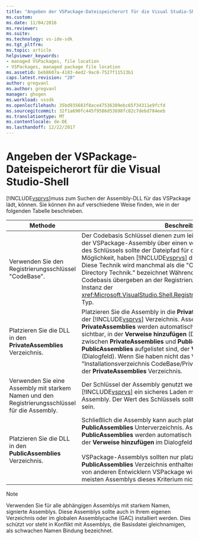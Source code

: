 ```yaml
---
title: "Angeben der VSPackage-Dateispeicherort für die Visual Studio-Shell | Microsoft Docs"
ms.custom: 
ms.date: 11/04/2016
ms.reviewer: 
ms.suite: 
ms.technology: vs-ide-sdk
ms.tgt_pltfrm: 
ms.topic: article
helpviewer_keywords:
- managed VSPackages, file location
- VSPackages, managed package file location
ms.assetid: beb8607a-4183-4ed2-9ac8-7527f11513b1
caps.latest.revision: "20"
author: gregvanl
ms.author: gregvanl
manager: ghogen
ms.workload: vssdk
ms.openlocfilehash: 35bd935683f8ace47536389ebc65f34311e9fcfd
ms.sourcegitcommit: 32f1a690fc445f9586d53698fc82c7debd784eeb
ms.translationtype: MT
ms.contentlocale: de-DE
ms.lasthandoff: 12/22/2017
---
```

# <a name="specifying-vspackage-file-location-to-the-vs-shell"></a>Angeben der VSPackage-Dateispeicherort für die Visual Studio-Shell
[!INCLUDE[vsprvs](../../code-quality/includes/vsprvs_md.md)]muss zum Suchen der Assembly-DLL für das VSPackage lädt, können. Sie können ihn auf verschiedene Weise finden, wie in der folgenden Tabelle beschrieben.  
  
|Methode|Beschreibung|  
|------------|-----------------|  
|Verwenden Sie den Registrierungsschlüssel "CodeBase".|Der Codebasis Schlüssel dienen zum leiten [!INCLUDE[vsprvs](../../code-quality/includes/vsprvs_md.md)] zum Laden der VSPackage-Assembly über einen vollqualifizierten Pfad. Der Wert des Schlüssels sollte der Dateipfad für die DLL. Dies ist die beste Möglichkeit, haben [!INCLUDE[vsprvs](../../code-quality/includes/vsprvs_md.md)] die Paket-Assembly zu laden. Diese Technik wird manchmal als die "CodeBase und privatem Installation Directory Technik." bezeichnet Während der Registrierung der Wert der Codebasis übergeben an der Registrierung Attributklassen über eine Instanz der <xref:Microsoft.VisualStudio.Shell.RegistrationAttribute.RegistrationContext> Typ.|  
|Platzieren Sie die DLL in den **PrivateAssemblies** Verzeichnis.|Platzieren Sie die Assembly in die **PrivateAssemblies** Unterverzeichnis der [!INCLUDE[vsprvs](../../code-quality/includes/vsprvs_md.md)] Verzeichnis. Assemblys im Verzeichnis **PrivateAssemblies** werden automatisch erkannt, jedoch sind nicht sichtbar, in der **Verweise hinzufügen** (Dialogfeld). Der Unterschied zwischen **PrivateAssemblies** und **PublicAssemblies** ist, die Assemblys in **PublicAssemblies** aufgelistet sind, der **Verweise hinzufügen**  (Dialogfeld). Wenn Sie haben nicht das Verfahren "Installationsverzeichnis CodeBase/Private" verwenden, installieren Sie in der **PrivateAssemblies** Verzeichnis.|  
|Verwenden Sie eine Assembly mit starkem Namen und den Registrierungsschlüssel für die Assembly.|Der Schlüssel der Assembly genutzt werden, leiten explizit [!INCLUDE[vsprvs](../../code-quality/includes/vsprvs_md.md)] ein sicheres Laden mit dem Namen VSPackage-Assembly. Der Wert des Schlüssels sollte der starke Name der Assembly sein.|  
|Platzieren Sie die DLL in den **PublicAssemblies** Verzeichnis.|Schließlich die Assembly kann auch platziert werden in der **PublicAssemblies** Unterverzeichnis. Assemblys im Verzeichnis **PublicAssemblies** werden automatisch erkannt und wird auch angezeigt, der **Verweise hinzufügen** im Dialogfeld [!INCLUDE[vsprvs](../../code-quality/includes/vsprvs_md.md)].<br /><br /> VSPackage-Assemblys sollten nur platziert werden, der **PublicAssemblies** Verzeichnis enthalten verwalteten Komponenten, die von anderen Entwicklern VSPackage wiederverwendet werden sollen. Die meisten Assemblys dieses Kriterium nicht erfüllen.|  
  
> [!NOTE]
>  Verwenden Sie für alle abhängigen Assemblys mit starkem Namen, signierte Assemblys. Diese Assemblys sollte auch in Ihrem eigenen Verzeichnis oder im globalen Assemblycache (GAC) installiert werden. Dies schützt vor steht in Konflikt mit Assemblys, die Basisdatei gleichnamigen, als schwachen Namen Bindung bezeichnet.